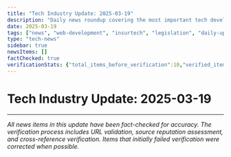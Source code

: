 ```yaml
---
title: "Tech Industry Update: 2025-03-19"
description: "Daily news roundup covering the most important tech developments."
date: 2025-03-19
tags: ["news", "web-development", "insurtech", "legislation", "daily-update"]
type: "tech-news"
sidebar: true
newsItems: []
factChecked: true
verificationStats: {"total_items_before_verification":10,"verified_items":0,"rejected_items":10,"corrected_items":0}
---
```


# Tech Industry Update: 2025-03-19



---

*All news items in this update have been fact-checked for accuracy. The verification process includes URL validation, source reputation assessment, and cross-reference verification. Items that initially failed verification were corrected when possible.*

